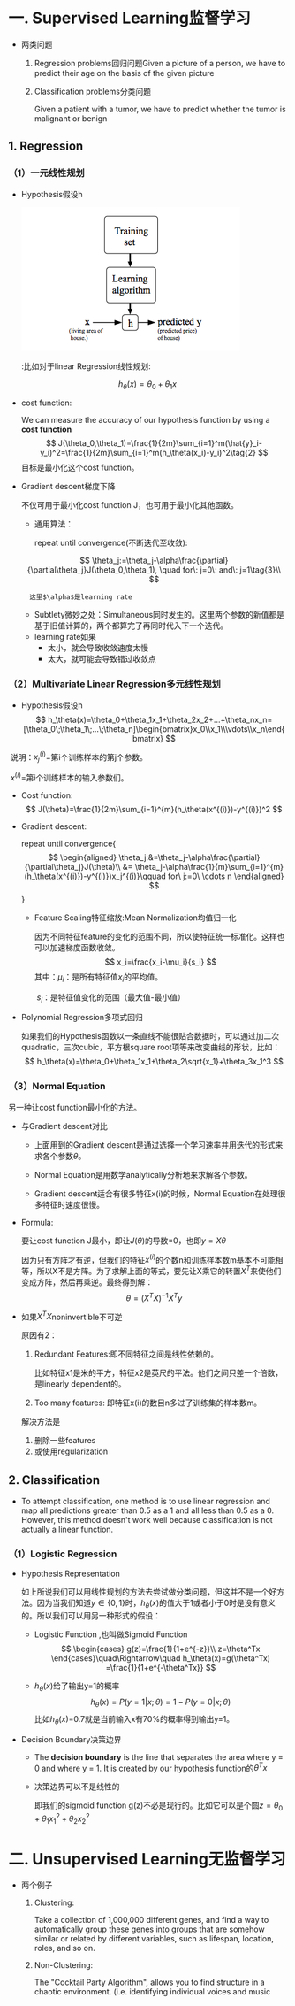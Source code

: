 # 一. Supervised Learning监督学习

- 两类问题

  1. Regression problems回归问题Given a picture of a person, we have to predict their age on the basis of the given picture

  2. Classification problems分类问题

     Given a patient with a tumor, we have to predict whether the tumor is malignant or benign

## 1. Regression

### （1）一元线性规划

- Hypothesis假设h

  ![](https://github.com/Fernweh-yang/Reading-Notes/blob/main/%E7%AC%94%E8%AE%B0%E9%85%8D%E5%A5%97%E5%9B%BE%E7%89%87/supervised%20learning%20model.png?raw=true)

  :比如对于linear Regression线性规划: 

$$
h_\theta(x)=\theta_0+\theta_1x\tag{1}
$$

- cost function:

  We can measure the accuracy of our hypothesis function by using a **cost function**
  $$
  J(\theta_0,\theta_1)=\frac{1}{2m}\sum_{i=1}^m(\hat{y}_i-y_i)^2=\frac{1}{2m}\sum_{i=1}^m(h_\theta(x_i)-y_i)^2\tag{2}
  $$
  目标是最小化这个cost function。
  
- Gradient descent梯度下降

  不仅可用于最小化cost function J，也可用于最小化其他函数。

  - 通用算法：

    repeat until convergence(不断迭代至收敛): 

  $$
  \theta_j:=\theta_j-\alpha\frac{\partial}{\partial\theta_j}J(\theta_0,\theta_1), \quad for\: j=0\: and\:  j=1\tag{3}\\
  $$
  
   		这里$\alpha$是learning rate
  
  - Subtlety微妙之处：Simultaneous同时发生的。这里两个参数的新值都是基于旧值计算的，两个都算完了再同时代入下一个迭代。
  - learning rate如果
    - 太小，就会导致收敛速度太慢
    - 太大，就可能会导致错过收敛点

### （2）Multivariate Linear Regression多元线性规划

- Hypothesis假设h
  $$
  h_\theta(x)=\theta_0+\theta_1x_1+\theta_2x_2+...+\theta_nx_n=[\theta_0\;\theta_1\;...\;\theta_n]\begin{bmatrix}x_0\\x_1\\\vdots\\x_n\end{bmatrix}
  $$

​		说明：$x_j^{(i)}$=第i个训练样本的第j个参数。

​					$x^{(i)}$=第i个训练样本的输入参数们。

- Cost function:
  $$
  J(\theta)=\frac{1}{2m}\sum_{i=1}^{m}(h_\theta(x^{(i)})-y^{(i)})^2
  $$

- Gradient descent:

  repeat until convergence{
  $$
  \begin{aligned}
  \theta_j:&=\theta_j-\alpha\frac{\partial}{\partial\theta_j}J(\theta)\\
  &= \theta_j-\alpha\frac{1}{m}\sum_{i=1}^{m}(h_\theta(x^{(i)})-y^{(i)})x_j^{(i)}\qquad for\ j:=0\ \cdots n
  \end{aligned}
  $$
  }

  - Feature Scaling特征缩放:Mean Normalization均值归一化

    因为不同特征feature的变化的范围不同，所以使特征统一标准化。这样也可以加速梯度函数收敛。
    $$
    x_i=\frac{x_i-\mu_i}{s_i}
    $$
    其中：$\mu_i$：是所有特征值$x_i$的平均值。

    ​            $s_i$：是特征值变化的范围（最大值-最小值）

- Polynomial Regression多项式回归

  如果我们的Hypothesis函数以一条直线不能很贴合数据时，可以通过加二次quadratic，三次cubic，平方根square root项等来改变曲线的形状，比如：
  $$
  h_\theta(x)=\theta_0+\theta_1x_1+\theta_2\sqrt{x_1}+\theta_3x_1^3
  $$
  

### （3）Normal Equation

另一种让cost function最小化的方法。

- 与Gradient descent对比

  - 上面用到的Gradient descent是通过选择一个学习速率并用迭代的形式来求各个参数$\theta$。

  - Normal Equation是用数学analytically分析地来求解各个参数。
  - Gradient descent适合有很多特征x(i)的时候，Normal Equation在处理很多特征时速度很慢。

- Formula:

  要让cost function J最小，即让$J(\theta)$的导数=0，也即$y=X\theta$

  因为只有方阵才有逆，但我们的特征$x^{(i)}$的个数n和训练样本数m基本不可能相等，所以X不是方阵。为了求解上面的等式，要先让X乘它的转置$X^T$来使他们变成方阵，然后再乘逆。最终得到解：
  $$
  \theta=(X^TX)^{-1}X^Ty
  $$

- 如果$X^TX$noninvertible不可逆

  原因有2：

  1. Redundant Features:即不同特征之间是线性依赖的。

     比如特征x1是米的平方，特征x2是英尺的平法。他们之间只差一个倍数，是linearly dependent的。

  2. Too many features: 即特征x(i)的数目n多过了训练集的样本数m。

  解决方法是

  1. 删除一些features
  2. 或使用regularization

## 2. Classification

- To attempt classification, one method is to use linear regression and map all predictions greater than 0.5 as a 1 and all less than 0.5 as a 0. However, this method doesn't work well because classification is not actually a linear function.

### （1）Logistic Regression

- Hypothesis Representation

	如上所说我们可以用线性规划的方法去尝试做分类问题，但这并不是一个好方法。因为当我们知道$y\in \{0,1\}$时，$h_\theta(x)$的值大于1或者小于0时是没有意义的。所以我们可以用另一种形式的假设：
	
	- Logistic Function ,也叫做Sigmoid Function
	  $$
	  \begin{cases}
	  g(z)=\frac{1}{1+e^{-z}}\\
	  z=\theta^Tx
	  \end{cases}\quad\Rightarrow\quad
	  h_\theta(x)=g(\theta^Tx) =\frac{1}{1+e^{-\theta^Tx}}
	  $$
	
	- $h_\theta(x)$给了输出y=1的概率
	  $$
	  h_\theta(x)=P(y=1|x;\theta)=1-P(y=0|x;\theta)
	  $$
	  比如$h_\theta(x)$=0.7就是当前输入x有70%的概率得到输出y=1。
	
- Decision Boundary决策边界

  - The **decision boundary** is the line that separates the area where y = 0 and where y = 1. It is created by our hypothesis function的$\theta^Tx$

  - 决策边界可以不是线性的

    即我们的sigmoid function g(z)不必是现行的。比如它可以是个圆$z=\theta_0+\theta_1x_1^2+\theta_2x_2^2$


# 二. Unsupervised Learning无监督学习

- 两个例子

  1. Clustering:

     Take a collection of 1,000,000 different genes, and find a way to automatically group these genes into groups that are somehow similar or related by different variables, such as lifespan, location, roles, and so on.

  2. Non-Clustering:

     The "Cocktail Party Algorithm", allows you to find structure in a chaotic environment. (i.e. identifying individual voices and music
